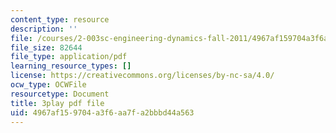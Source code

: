 ```yaml
---
content_type: resource
description: ''
file: /courses/2-003sc-engineering-dynamics-fall-2011/4967af159704a3f6aa7fa2bbbd44a563_tm51lwadMOc.pdf
file_size: 82644
file_type: application/pdf
learning_resource_types: []
license: https://creativecommons.org/licenses/by-nc-sa/4.0/
ocw_type: OCWFile
resourcetype: Document
title: 3play pdf file
uid: 4967af15-9704-a3f6-aa7f-a2bbbd44a563
---
```

